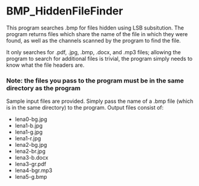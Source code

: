 # BMP_HiddenFileFinder
This program searches .bmp for files hidden using LSB subsitution.
The program returns files which share the name of the file in which they were found, as well as the channels 
scanned by the program to find the file.

It only searches for .pdf, .jpg, .bmp, .docx, and .mp3 files; allowing the program to search for additional files is trivial,
the program simply needs to know what the file headers are. 

### Note: the files you pass to the program must be in the same directory as the program

Sample input files are provided. Simply pass the name of a .bmp file (which is in the same directory) to the program.
Output files consist of:
 - lena0-bg.jpg
 - lena1-b.jpg
 - lena1-g.jpg
 - lena1-r.jpg
 - lena2-bg.jpg
 - lena2-br.jpg
 - lena3-b.docx
 - lena3-gr.pdf
 - lena4-bgr.mp3
 - lena5-g.bmp
